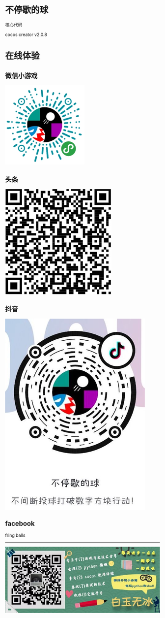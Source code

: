 # 不停歇的球

核心代码

cocos creator v2.0.8

# 在线体验

## 微信小游戏

![](./img/weixin.jpg)

## 头条

![](./img/toutiao.png)

## 抖音

![](./img/douyin.jpg)

## facebook

fring balls

---

![](./img/about.jpg)